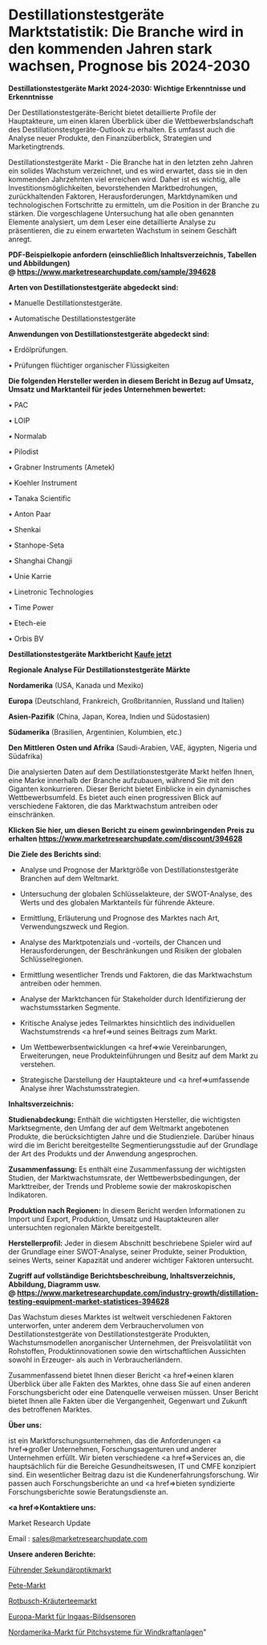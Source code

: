 # Destillationstestgeräte Marktstatistik: Die Branche wird in den kommenden Jahren stark wachsen, Prognose bis 2024-2030

<strong>Destillationstestgeräte Markt 2024-2030: Wichtige Erkenntnisse und Erkenntnisse</strong>

Der Destillationstestgeräte-Bericht bietet detaillierte Profile der Hauptakteure, um einen klaren Überblick über die Wettbewerbslandschaft des Destillationstestgeräte-Outlook zu erhalten. Es umfasst auch die Analyse neuer Produkte, den Finanzüberblick, Strategien und Marketingtrends.

Destillationstestgeräte Markt - Die Branche hat in den letzten zehn Jahren ein solides Wachstum verzeichnet, und es wird erwartet, dass sie in den kommenden Jahrzehnten viel erreichen wird. Daher ist es wichtig, alle Investitionsmöglichkeiten, bevorstehenden Marktbedrohungen, zurückhaltenden Faktoren, Herausforderungen, Marktdynamiken und technologischen Fortschritte zu ermitteln, um die Position in der Branche zu stärken. Die vorgeschlagene Untersuchung hat alle oben genannten Elemente analysiert, um dem Leser eine detaillierte Analyse zu präsentieren, die zu einem erwarteten Wachstum in seinem Geschäft anregt.

<strong><b>PDF-Beispielkopie anfordern (einschließlich Inhaltsverzeichnis, Tabellen und Abbildungen) @ </b></strong><strong><a href=https://www.marketresearchupdate.com/sample/394628><strong>https://www.marketresearchupdate.com/sample/394628</u></a></strong></strong>

<strong>Arten von Destillationstestgeräte abgedeckt sind:</strong>

• Manuelle Destillationstestgeräte.

• Automatische Destillationstestgeräte

<strong>Anwendungen von Destillationstestgeräte abgedeckt sind:</strong>

• Erdölprüfungen.

• Prüfungen flüchtiger organischer Flüssigkeiten

<strong>Die folgenden Hersteller werden in diesem Bericht in Bezug auf Umsatz, Umsatz und Marktanteil für jedes Unternehmen bewertet:</strong>

• PAC

• LOIP

• Normalab

• Pilodist

• Grabner Instruments (Ametek)

• Koehler Instrument

• Tanaka Scientific

• Anton Paar

• Shenkai

• Stanhope-Seta

• Shanghai Changji

• Unie Karrie

• Linetronic Technologies

• Time Power

• Etech-eie

• Orbis BV

<strong>Destillationstestgeräte Marktbericht <a href=https://www.marketresearchupdate.com/buynow/394628>Kaufe jetzt</a></strong>

<strong>Regionale Analyse Für Destillationstestgeräte Märkte</strong>

<strong>Nordamerika</strong> (USA, Kanada und Mexiko)

<strong>Europa</strong> (Deutschland, Frankreich, Großbritannien, Russland und Italien)

<strong>Asien-Pazifik</strong> (China, Japan, Korea, Indien und Südostasien)

<strong>Südamerika</strong> (Brasilien, Argentinien, Kolumbien, etc.)

<strong>Den Mittleren</strong> <strong>Osten und Afrika</strong> (Saudi-Arabien, VAE, ägypten, Nigeria und Südafrika)

Die analysierten Daten auf dem Destillationstestgeräte Markt helfen Ihnen, eine Marke innerhalb der Branche aufzubauen, während Sie mit den Giganten konkurrieren. Dieser Bericht bietet Einblicke in ein dynamisches Wettbewerbsumfeld. Es bietet auch einen progressiven Blick auf verschiedene Faktoren, die das Marktwachstum antreiben oder einschränken.

<strong>Klicken Sie hier, um diesen Bericht zu einem gewinnbringenden Preis zu erhalten
</strong><strong><a href=https://www.marketresearchupdate.com/discount/394628>https://www.marketresearchupdate.com/discount/394628</b></u></strong></a>

<strong>Die Ziele des Berichts sind:</strong>

- Analyse und Prognose der Marktgröße von Destillationstestgeräte Branchen auf dem Weltmarkt.

- Untersuchung der globalen Schlüsselakteure, der SWOT-Analyse, des Werts und des globalen Marktanteils für führende Akteure.

- Ermittlung, Erläuterung und Prognose des Marktes nach Art, Verwendungszweck und Region.

- Analyse des Marktpotenzials und -vorteils, der Chancen und Herausforderungen, der Beschränkungen und Risiken der globalen Schlüsselregionen.

- Ermittlung wesentlicher Trends und Faktoren, die das Marktwachstum antreiben oder hemmen.

- Analyse der Marktchancen für Stakeholder durch Identifizierung der wachstumsstarken Segmente.

- Kritische Analyse jedes Teilmarktes hinsichtlich des individuellen Wachstumstrends <a href=>und</a> seines Beitrags zum Markt.

- Um Wettbewerbsentwicklungen <a href=>wie</a> Vereinbarungen, Erweiterungen, neue Produkteinführungen und Besitz auf dem Markt zu verstehen.

- Strategische Darstellung der Hauptakteure und <a href=>umfas</a>sende Analyse ihrer Wachstumsstrategien.

<strong>Inhaltsverzeichnis:</strong>

<strong>Studienabdeckung:</strong> Enthält die wichtigsten Hersteller, die wichtigsten Marktsegmente, den Umfang der auf dem Weltmarkt angebotenen Produkte, die berücksichtigten Jahre und die Studienziele. Darüber hinaus wird die im Bericht bereitgestellte Segmentierungsstudie auf der Grundlage der Art des Produkts und der Anwendung angesprochen.

<strong>Zusammenfassung:</strong> Es enthält eine Zusammenfassung der wichtigsten Studien, der Marktwachstumsrate, der Wettbewerbsbedingungen, der Markttreiber, der Trends und Probleme sowie der makroskopischen Indikatoren.

<strong>Produktion nach Regionen:</strong> In diesem Bericht werden Informationen zu Import und Export, Produktion, Umsatz und Hauptakteuren aller untersuchten regionalen Märkte bereitgestellt.

<strong>Herstellerprofil:</strong> Jeder in diesem Abschnitt beschriebene Spieler wird auf der Grundlage einer SWOT-Analyse, seiner Produkte, seiner Produktion, seines Werts, seiner Kapazität und anderer wichtiger Faktoren untersucht.

<strong><b>Zugriff auf vollständige Berichtsbeschreibung, Inhaltsverzeichnis, Abbildung, Diagramm usw. @ </b></strong><strong><a href=https://www.marketresearchupdate.com/industry-growth/distillation-testing-equipment-market-statistices-394628>https://www.marketresearchupdate.com/industry-growth/distillation-testing-equipment-market-statistices-394628</a></strong>

Das Wachstum dieses Marktes ist weltweit verschiedenen Faktoren unterworfen, unter anderem dem Verbrauchervolumen von Destillationstestgeräte von Destillationstestgeräte Produkten, Wachstumsmodellen anorganischer Unternehmen, der Preisvolatilität von Rohstoffen, Produktinnovationen sowie den wirtschaftlichen Aussichten sowohl in Erzeuger- als auch in Verbraucherländern.

Zusammenfassend bietet Ihnen dieser Bericht <a href=>einen</a> klaren Überblick über alle Fakten des Marktes, ohne dass Sie auf einen anderen Forschungsbericht oder eine Datenquelle verweisen müssen. Unser Bericht bietet Ihnen alle Fakten über die Vergangenheit, Gegenwart und Zukunft des betroffenen Marktes.

<strong>Über uns:</strong>

 ist ein Marktforschungsunternehmen, das die Anforderungen <a href=>großer</a> Unternehmen, Forschungsagenturen und anderer Unternehmen erfüllt. Wir bieten verschiedene <a href=>Services</a> an, die hauptsächlich für die Bereiche Gesundheitswesen, IT und CMFE konzipiert sind. Ein wesentlicher Beitrag dazu ist die Kundenerfahrungsforschung. Wir passen auch Forschungsberichte an und <a href=>bieten</a> syndizierte Forschungsberichte sowie Beratungsdienste an.

<strong><a href=>Kontaktiere uns:</a></strong>

Market Research Update

Email : sales@marketresearchupdate.com

<strong>Unsere anderen Berichte:</strong>

<a href=https://www.linkedin.com/pulse/led-secondary-optic-market-2023-2029-in-depth>Führender Sekundäroptikmarkt</a>

<a href=https://www.linkedin.com/pulse/pete-market-demand-future-scope-top-key-players-mg-chemicalsca>Pete-Markt</a>

<a href=https://www.linkedin.com/pulse/red-bush-herbal-tea-market-report-2023-top-company-trends>Rotbusch-Kräuterteemarkt</a>

<a href=https://www.linkedin.com/pulse/europe-ingaas-image-sensors-market-trends-2023>Europa-Markt für Ingaas-Bildsensoren</a>

<a href=https://www.linkedin.com/pulse/north-america-wind-turbine-pitch-system-market-2023-demand>Nordamerika-Markt für Pitchsysteme für Windkraftanlagen</a>"
